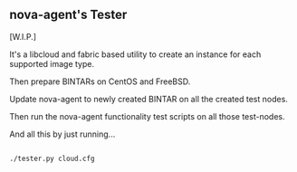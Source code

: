 ## nova-agent's Tester

[W.I.P.]

It's a libcloud and fabric based utility to create an instance for each supported image type.

Then prepare BINTARs on CentOS and FreeBSD.

Update nova-agent to newly created BINTAR on all the created test nodes.

Then run the nova-agent functionality test scripts on all those test-nodes.

And all this by just running...

```Shell

./tester.py cloud.cfg

```
